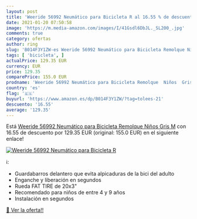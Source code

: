 ```yaml
---
layout: post
title: 'Weeride 56992 Neumático para Bicicleta R al 16.55 % de descuento'
date: 2021-01-20 07:50:58
image: 'https://m.media-amazon.com/images/I/41Gsdl6DbJL._SL200_.jpg'
comments: true
category: ofertas
author: ring
slug: 'B014F3Y1ZW-es Weeride 56992 Neumático para Bicicleta Remolque Niños Gris M'
tags: [ 'bicicleta', ]
actualPrice: 129.35 EUR
currency: EUR
price: 129.35
comparePrice: 155.0 EUR
prodname: 'Weeride 56992 Neumático para Bicicleta Remolque  Niños  Gris  M'
country: 'es'
flag: '🇪🇸'
buyurl: 'https://www.amazon.es/dp/B014F3Y1ZW/?tag=tolees-21'
descuento: '16.55'
average: '129.35'
---
```


Está [Weeride 56992 Neumático para Bicicleta Remolque  Niños  Gris  M](https://www.amazon.es/dp/B014F3Y1ZW/?tag=tolees-21) con 16.55 de descuento por 129.35 EUR (original: 155.0 EUR) en el siguiente enlace!

[![Weeride 56992 Neumático para Bicicleta R](https://m.media-amazon.com/images/I/41Gsdl6DbJL._SL200_.jpg)](https://www.amazon.es/dp/B014F3Y1ZW/?tag=tolees-21)

ℹ️:

- Guardabarros delantero que evita alpicaduras de la bici del adulto
- Enganche y liberación en segundos
- Rueda FAT TIRE de 20x3"
- Recomendado para niños de entre 4 y 9 años
- Instalación en segundos

[🛒 Ver la oferta!!](https://www.amazon.es/dp/B014F3Y1ZW/?tag=tolees-21)
